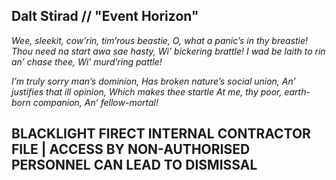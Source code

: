 ## Dalt Stirad // "Event Horizon"

*Wee, sleekit, cow’rin, tim’rous beastie,*
*O, what a panic’s in thy breastie!*
*Thou need na start awa sae hasty,*
*Wi’ bickering brattle!*
*I wad be laith to rin an’ chase thee,*
*Wi’ murd’ring pattle!*  

*I’m truly sorry man’s dominion,*
*Has broken nature’s social union,*
*An’ justifies that ill opinion,*
*Which makes thee startle*
*At me, thy poor, earth-born companion,*
*An’ fellow-mortal!*

## BLACKLIGHT FIRECT INTERNAL CONTRACTOR FILE | ACCESS BY NON-AUTHORISED PERSONNEL CAN LEAD TO DISMISSAL

